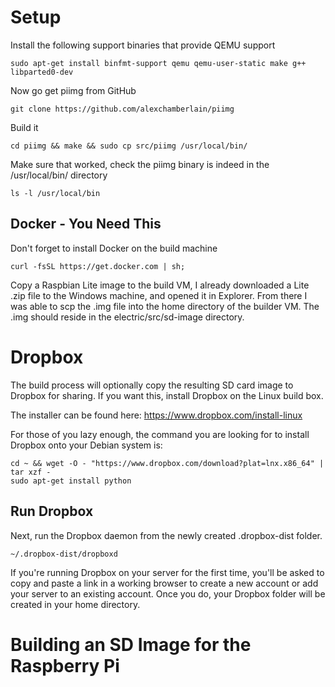 Setup
=====
Install the following support binaries that provide QEMU support

    sudo apt-get install binfmt-support qemu qemu-user-static make g++ libparted0-dev
    
Now go get piimg from GitHub

    git clone https://github.com/alexchamberlain/piimg
    
Build it

    cd piimg && make && sudo cp src/piimg /usr/local/bin/
    
Make sure that worked, check the piimg binary is indeed in the /usr/local/bin/ directory

    ls -l /usr/local/bin
    
Docker - You Need This
----------------------
Don't forget to install Docker on the build machine

    curl -fsSL https://get.docker.com | sh;
    
Copy a Raspbian Lite image to the build VM, I already downloaded a Lite .zip file to the Windows machine, and opened it in Explorer.  From there I was able to scp the .img file into the home directory of the builder VM.  The .img should reside in the electric/src/sd-image directory.

Dropbox
=======
The build process will optionally copy the resulting SD card image to Dropbox for sharing.  If you want this, install Dropbox on the Linux build box. 

The installer can be found here: https://www.dropbox.com/install-linux

For those of you lazy enough, the command you are looking for to install Dropbox onto your Debian system is: 

    cd ~ && wget -O - "https://www.dropbox.com/download?plat=lnx.x86_64" | tar xzf -
    sudo apt-get install python
    
Run Dropbox
-----------
Next, run the Dropbox daemon from the newly created .dropbox-dist folder.

    ~/.dropbox-dist/dropboxd

If you're running Dropbox on your server for the first time, you'll be asked to copy and paste a link in a working browser to create a new account or add your server to an existing account. Once you do, your Dropbox folder will be created in your home directory. 

Building an SD Image for the Raspberry Pi
=========================================

